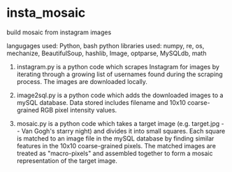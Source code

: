 insta_mosaic
============

build mosaic from instagram images

langugages used: Python, bash
python libraries used: numpy, re, os, mechanize, BeautifulSoup, hashlib, Image, optparse, MySQLdb, math

1. instagram.py is a python code which scrapes Instagram for images by iterating through a growing list of usernames found during the scraping process. The images are downloaded locally.

2. image2sql.py is a python code which adds the downloaded images to a mySQL database. Data stored includes filename and 10x10 coarse-grained RGB pixel intensity values.

3. mosaic.py is a python code which takes a target image (e.g. target.jpg -- Van Gogh's starry night) and divides it into small squares. Each square is matched to an image file in the mySQL database by finding similar features in the 10x10 coarse-grained pixels. The matched images are treated as "macro-pixels" and assembled together to form a mosaic representation of the target image.
